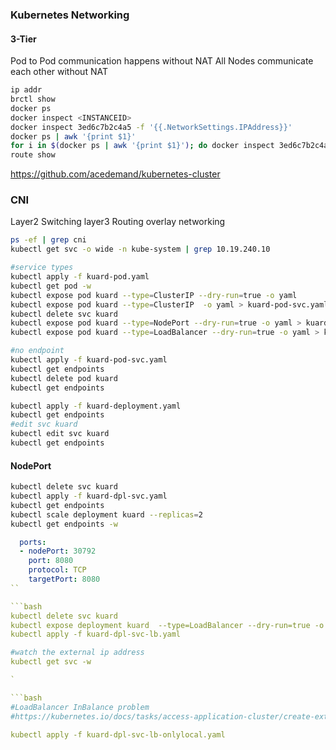 ### Kubernetes Networking

#### 3-Tier

Pod to Pod communication happens without NAT
All Nodes communicate each other without NAT
```bash
ip addr
brctl show
docker ps
docker inspect <INSTANCEID>
docker inspect 3ed6c7b2c4a5 -f '{{.NetworkSettings.IPAddress}}'
docker ps | awk '{print $1}'
for i in $(docker ps | awk '{print $1}'); do docker inspect 3ed6c7b2c4a5 -f '{{.NetworkSettings.IPAddress}}' $1; done;
route show
```
https://github.com/acedemand/kubernetes-cluster


### CNI
Layer2 Switching
layer3 Routing
overlay networking

```bash
ps -ef | grep cni
kubectl get svc -o wide -n kube-system | grep 10.19.240.10
```


```bash
#service types
kubectl apply -f kuard-pod.yaml
kubectl get pod -w
kubectl expose pod kuard --type=ClusterIP --dry-run=true -o yaml
kubectl expose pod kuard --type=ClusterIP  -o yaml > kuard-pod-svc.yaml
kubectl delete svc kuard
kubectl expose pod kuard --type=NodePort --dry-run=true -o yaml > kuard-pod-svc-np.yaml
kubectl expose pod kuard --type=LoadBalancer --dry-run=true -o yaml > kuard-pod-svc-lb.yaml

#no endpoint
kubectl apply -f kuard-pod-svc.yaml 
kubectl get endpoints
kubectl delete pod kuard
kubectl get endpoints

kubectl apply -f kuard-deployment.yaml
kubectl get endpoints 
#edit svc kuard
kubectl edit svc kuard
kubectl get endpoints

```

#### NodePort
```bash
kubectl delete svc kuard
kubectl apply -f kuard-dpl-svc.yaml
kubectl get endpoints
kubectl scale deployment kuard --replicas=2
kubectl get endpoints -w

```
```yaml
  ports:
  - nodePort: 30792
    port: 8080
    protocol: TCP
    targetPort: 8080
``

```bash
kubectl delete svc kuard
kubectl expose deployment kuard  --type=LoadBalancer --dry-run=true -o yaml > kuard-dpl-svc-lb.yaml
kubectl apply -f kuard-dpl-svc-lb.yaml

#watch the external ip address
kubectl get svc -w

`

```bash
#LoadBalancer InBalance problem
#https://kubernetes.io/docs/tasks/access-application-cluster/create-external-load-balancer/

kubectl apply -f kuard-dpl-svc-lb-onlylocal.yaml
````



